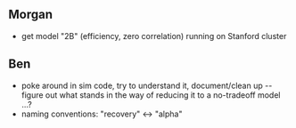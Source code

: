 ## Morgan

* get model "2B" (efficiency, zero correlation) running on Stanford cluster

## Ben
 
* poke around in sim code, try to understand it, document/clean up -- figure out what stands in the way of reducing it to a no-tradeoff model ...?
* naming conventions: "recovery" <-> "alpha"
